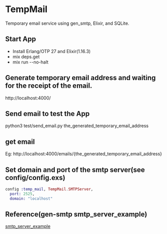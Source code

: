 # TempMail
Temporary email service using gen_smtp, Elixir, and SQLite.

## Start App
- Install Erlang/OTP 27 and Elixir(1.16.3)
- mix deps.get
- mix run --no-halt

## Generate temporary email address and waiting for the receipt of the email. 
http://localhost:4000/

## Send email to test the App
python3 test/send_email.py the_generated_temporary_email_address

## get email
Eg: http://localhost:4000/emails/{the_generated_temporary_email_address}

## Set domain and port of the smtp server(see config/config.exs)

```exs
config :temp_mail, TempMail.SMTPServer,
  port: 2525,
  domain: "localhost"
```

## Reference(gen-smtp  smtp_server_example)
[smtp_server_example](https://github.com/gen-smtp/gen_smtp/blob/1.2.0/src/smtp_server_example.erl)
